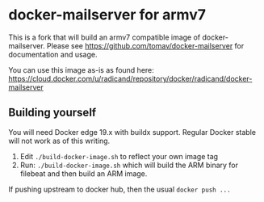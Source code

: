 # docker-mailserver for armv7

This is a fork that will build an armv7 compatible image of docker-mailserver. Please see https://github.com/tomav/docker-mailserver for documentation and usage.

You can use this image as-is as found here: https://cloud.docker.com/u/radicand/repository/docker/radicand/docker-mailserver

## Building yourself

You will need Docker edge 19.x with buildx support. Regular Docker stable will not work as of this writing.

1. Edit `./build-docker-image.sh` to reflect your own image tag
2. Run: `./build-docker-image.sh` which will build the ARM binary for filebeat and then build an ARM image.

If pushing upstream to docker hub, then the usual `docker push ...`
